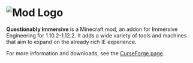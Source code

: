 ![Mod Logo](https://i.imgur.com/HPeWkk2.png)
==============

**Questionably Immersive** is a Minecraft mod, an addon for Immersive Engineering for 1.10.2-1.12.2. It adds a wide variety of tools and machines that aim to expand on the already rich IE experience.

For more information and downloads, see the [CurseForge page](https://minecraft.curseforge.com/projects/questionably-immersive).
